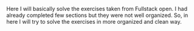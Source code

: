 Here I will basically solve the exercises taken from Fullstack open. I had already completed few sections but they were not well organized. So, in here I will try to solve the exercises in more organized and clean way.
